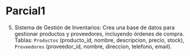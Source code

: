 # Parcial1
5. Sistema de Gestión de Inventarios: Crea una base de datos para gestionar productos y proveedores, incluyendo órdenes de compra. Tablas: `Productos` (producto_id, nombre, descripcion, precio, stock), `Proveedores` (proveedor_id, nombre, direccion, telefono, email).
